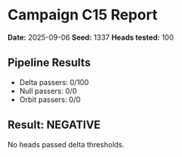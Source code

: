 # Campaign C15 Report

**Date:** 2025-09-06
**Seed:** 1337
**Heads tested:** 100

## Pipeline Results

- Delta passers: 0/100
- Null passers: 0/0
- Orbit passers: 0/0

## Result: NEGATIVE

No heads passed delta thresholds.

